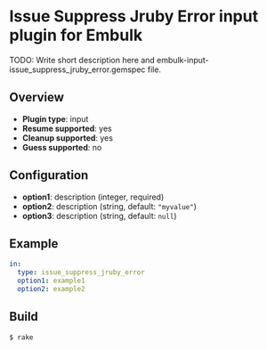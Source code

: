 # Issue Suppress Jruby Error input plugin for Embulk

TODO: Write short description here and embulk-input-issue_suppress_jruby_error.gemspec file.

## Overview

* **Plugin type**: input
* **Resume supported**: yes
* **Cleanup supported**: yes
* **Guess supported**: no

## Configuration

- **option1**: description (integer, required)
- **option2**: description (string, default: `"myvalue"`)
- **option3**: description (string, default: `null`)

## Example

```yaml
in:
  type: issue_suppress_jruby_error
  option1: example1
  option2: example2
```


## Build

```
$ rake
```
